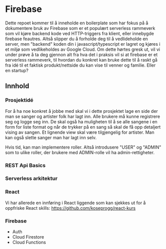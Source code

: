 # Firebase 

Dette repoet kommer til å inneholde en boilerplate som har fokus på å dokumentere bruk av Firebase som er et populært serverless rammeverk som vil kjøre backend kode ved HTTP-triggers fra klient, eller innebygde firebase feautres. Altså slipper du å forholde deg til å vedlideholde en server, men "backend" koden din i javascript/typescript er lagret og kjøres i et miljø som vedlikeholdes av Google Cloud. Om dette hørtes gresk ut, vil vi under prøve å ta deg gjennon alt fra hva det i praksis vil si at firebase er et serverless rammeverk, til hvordan du konkret kan bruke dette til å raskt gå fra idé til et faktisk produkt/nettside du kan vise til venner og familie. Eller en startup?


## Innhold

### Prosjektidé
For å ha noe konkret å jobbe med skal vi i dette prosjektet lage en side der man se sanger og artister folk har lagt inn. Alle brukere må kunne registrere seg og logge seg inn. De skal også ha muligheten til å se alle sangene i en form for liste format og når de trykker på en sang så skal de få opp detaljert vising av sangen. Et lignende view skal være tilgjengelig for artister. Man kan også slette sanger man har lagt inn selv.

Hvis tid, kan man implementere roller. Altså introdusere "USER" og "ADMIN" som to ulike roller, der brukere med ADMIN-rolle vil ha admin-rettigheter.

### REST Api Basics

### **Serverless arkitektur**

### React 
Vi har allerede en innføring i React liggende som kan sjekkes ut for å oppfriske React skills: https://github.com/koseprogg/react-kurs

### **Firebase**
  * Auth
  * Cloud Firestore
  * Cloud Functions
